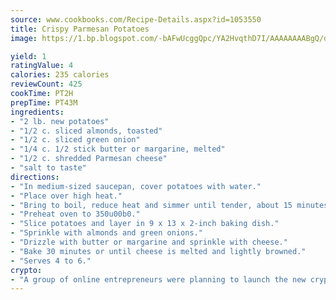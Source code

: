 ```yaml
---
source: www.cookbooks.com/Recipe-Details.aspx?id=1053550
title: Crispy Parmesan Potatoes
image: https://1.bp.blogspot.com/-bAFwUcggQpc/YA2HvqthD7I/AAAAAAAABgQ/dGGityjUeSk5WIgvhJroHVt7XYoXF2qygCLcBGAsYHQ/s320/10.png

yield: 1
ratingValue: 4
calories: 235 calories
reviewCount: 425
cookTime: PT2H
prepTime: PT43M
ingredients:
- "2 lb. new potatoes"
- "1/2 c. sliced almonds, toasted"
- "1/2 c. sliced green onion"
- "1/4 c. 1/2 stick butter or margarine, melted"
- "1/2 c. shredded Parmesan cheese"
- "salt to taste"
directions:
- "In medium-sized saucepan, cover potatoes with water."
- "Place over high heat."
- "Bring to boil, reduce heat and simmer until tender, about 15 minutes."
- "Preheat oven to 350u00b0."
- "Slice potatoes and layer in 9 x 13 x 2-inch baking dish."
- "Sprinkle with almonds and green onions."
- "Drizzle with butter or margarine and sprinkle with cheese."
- "Bake 30 minutes or until cheese is melted and lightly browned."
- "Serves 4 to 6."
crypto:
- "A group of online entrepreneurs were planning to launch the new cryptocurrency on Thursday."
---
```

